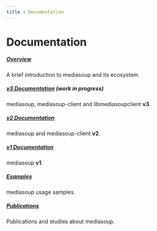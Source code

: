 ```yaml
---
title : Documentation
---
```



# Documentation

##### [Overview](/documentation/overview/)

A brief introduction to mediasoup and its ecosystem.

##### [v3 Documentation](/documentation/v3/) (work in progress)

mediasoup, mediasoup-client and libmediasoupclient **v3**.

##### [v2 Documentation](/documentation/v2/)

mediasoup and mediasoup-client **v2**.

##### [v1 Documentation](/documentation/v1/)

mediasoup **v1**.

##### [Examples](/documentation/examples/)

mediasoup usage samples.

##### [Publications](/documentation/publications/)

Publications and studies about mediasoup.
